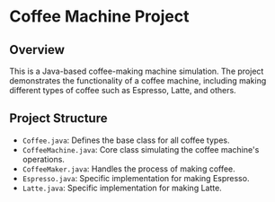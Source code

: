 # Coffee Machine Project

## Overview
This is a Java-based coffee-making machine simulation. The project demonstrates the functionality of a coffee machine, including making different types of coffee such as Espresso, Latte, and others.

## Project Structure
- `Coffee.java`: Defines the base class for all coffee types.
- `CoffeeMachine.java`: Core class simulating the coffee machine's operations.
- `CoffeeMaker.java`: Handles the process of making coffee.
- `Espresso.java`: Specific implementation for making Espresso.
- `Latte.java`: Specific implementation for making Latte.
